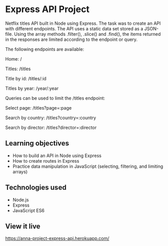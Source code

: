 # Express API Project
Netflix titles API built in Node using Express. The task was to create an API with different endpoints. The API uses a static data set stored as a JSON-file. Using the array methods .filter(), .slice() and .find(), the items returned in the responses are limited according to the endpoint or query.

The following endpoints are available:

Home: /

Titles: /titles

Title by id: /titles/:id

Titles by year: /year/:year

Queries can be used to limit the /titles endpoint:

Select page: /titles?page=:page

Search by country: /titles?country=:country

Search by director: /titles?director=:director

## Learning objectives
- How to build an API in Node using Express
- How to create routes in Express
- Practice data manipulation in JavaScript (selecting, filtering, and limiting arrays)

## Technologies used
- Node.js
- Express
- JavaScript ES6

## View it live
https://anna-project-express-api.herokuapp.com/
